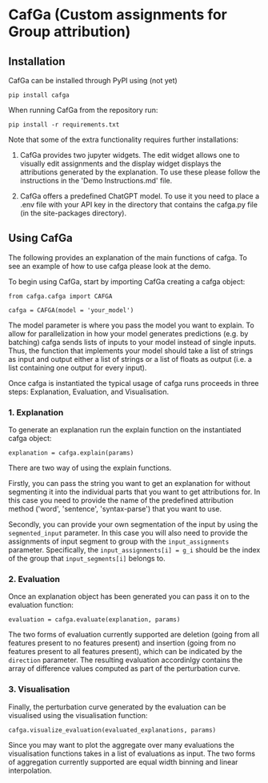 # CafGa (**C**ustom **a**ssignments **f**or **G**roup **a**ttribution)

## Installation

CafGa can be installed through PyPI using (not yet)

```
pip install cafga
```

When running CafGa from the repository run:

```
pip install -r requirements.txt
```

Note that some of the extra functionality requires further installations:
<!-- 1. To get the syntax-parse requires downloading spaCy and the en_core_web_trf module. Which can be done with the following commands:
```
pip install spacy
python -m spacy download en_core_web_trf
```
Important Notes: 
1. spaCy may fail to build on python >= 3.13. So in case you into a build failure try downgrading python to 3.12. 

2. en_core_web_trf requires a version of torch that cannot be run on numpy 2. Thus, you may need to run the following command to downgrade numpy:
```
pip install numpy==1.26.4 
```
-->
1. CafGa provides two jupyter widgets. The edit widget allows one to visually edit assignments and the display widget displays the attributions generated by the explanation. To use these please follow the instructions in the 'Demo Instructions.md' file. 

2. CafGa offers a predefined ChatGPT model. To use it you need to place a .env file with your API key in the directory that contains the cafga.py file (in the site-packages directory). 

## Using CafGa

The following provides an explanation of the main functions of cafga. To see an example of how to use cafga please look at the demo. 

To begin using CafGa, start by importing CafGa creating a cafga object:

`from cafga.cafga import CAFGA`

`cafga = CAFGA(model = 'your_model')`

The model parameter is where you pass the model you want to explain. To allow for parallelization in how your model generates predictions (e.g. by batching) cafga sends lists of inputs to your model instead of single inputs. Thus, the function that implements your model should take a list of strings as input and output either a list of strings or a list of floats as output (i.e. a list containing one output for every input). 

Once cafga is instantiated the typical usage of cafga runs proceeds in three steps: Explanation, Evaluation, and Visualisation.

### 1. Explanation

To generate an explanation run the explain function on the instantiated cafga object:

`explanation = cafga.explain(params)`

There are two way of using the explain functions. 

Firstly, you can pass the string you want to get an explanation for without segmenting it into the individual parts that you want to get attributions for. In this case you need to provide the name of the predefined attribution method ('word', 'sentence', 'syntax-parse') that you want to use. 

Secondly, you can provide your own segmentation of the input by using the `segmented_input` parameter. In this case you will also need to provide the assignments of input segment to group with the `input_assignments` parameter. Specifically, the `input_assignments[i] = g_i` should be the index of the group that `input_segments[i]` belongs to. 

### 2. Evaluation

Once an explanation object has been generated you can pass it on to the evaluation function:

`evaluation = cafga.evaluate(explanation, params)`

The two forms of evaluation currently supported are deletion (going from all features present to no features present) and insertion (going from no features present to all features present), which can be indicated by the `direction` parameter. The resulting evaluation accordinlgy contains the array of difference values computed as part of the perturbation curve. 

### 3. Visualisation

Finally, the perturbation curve generated by the evaluation can be visualised using the visualisation function:

`cafga.visualize_evaluation(evaluated_explanations, params)`

Since you may want to plot the aggregate over many evaluations the visualisation functions takes in a list of evaluations as input. The two forms of aggregation currently supported are equal width binning and linear interpolation. 